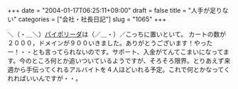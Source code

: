 +++
date = "2004-01-17T06:25:11+09:00"
draft = false
title = "人手が足りない"
categories = ["会社・社長日記"]
slug = "1065"
+++

＼（・＿＼）<a href="http://www.paipo.cc">パイポリーダ</a>は（／＿・）／こっちに置いといて。
カートの数が２０００，ドメインが９００いきました。ありがとうございます！やったー！・・とも言ってられないのです。サポート、入金がてんてこまいになってます。今のところ何とか追いついているようですが、そろそろ限界。とりあえず来週から手伝ってくれるアルバイトを４人ほどいれる予定。これで何とかなってくれればいいんですが・・。
